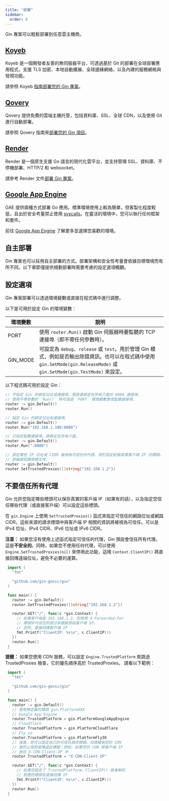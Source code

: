 ```yaml
---
title: "部署"
sidebar:
  order: 6
---
```


Gin 專案可以輕鬆部署到任意雲主機商。

## [Koyeb](https://www.koyeb.com)

Koyeb 是一個開發者友善的無伺服器平台，可透過基於 Git 的部署在全球部署應用程式，支援 TLS 加密、本地自動擴展、全球邊緣網絡，以及內建的服務網格與發現功能。

請參照 Koyeb [指南部署您的 Gin 專案](https://www.koyeb.com/tutorials/deploy-go-gin-on-koyeb)。

## [Qovery](https://www.qovery.com)

Qovery 提供免費的雲端主機托管，包括資料庫、SSL、全球 CDN，以及使用 Git 進行自動部署。

請參照 Qovery 指南來[部署您的 Gin 項目](https://docs.qovery.com/guides/tutorial/deploy-gin-with-postgresql/)。

## [Render](https://render.com)

Render 是一個原生支援 Go 語言的現代化雲平台，並支持管理 SSL、資料庫、不停機部署、HTTP/2 和 websocket。

請參考 Render 文件[部署 Gin 專案](https://render.com/docs/deploy-go-gin)。

## [Google App Engine](https://cloud.google.com/appengine/)

GAE 提供兩種方式部署 Go 應用。標準環境使用上較為簡單，但客製化程度較低，且出於安全考量禁止使用 [syscalls](https://github.com/gin-gonic/gin/issues/1639)。在靈活的環境中，您可以執行任何框架和套件。

前往 [Google App Engine](https://cloud.google.com/appengine/docs/go/) 了解更多並選擇您喜歡的環境。

## 自主部署

Gin 專案也可以採用自主部署的方式。部署架構和安全性考量會依據目標環境而有所不同。以下章節僅提供規劃部署時需要考慮的設定選項概觀。

## 設定選項

Gin 專案部署可以透過環境變數或直接在程式碼中進行調整。

以下是可用於設定 Gin 的環境變數：

| 環境變數 | 說明                                                                                                                                                                        |
| -------- | --------------------------------------------------------------------------------------------------------------------------------------------------------------------------- |
| PORT     | 使用 `router.Run()` 啟動 Gin 伺服器時要監聽的 TCP 連接埠（即不帶任何參數時）。                                                                                              |
| GIN_MODE | 可設定為 `debug`、`release` 或 `test`。用於管理 Gin 模式，例如是否輸出除錯資訊。也可以在程式碼中使用 `gin.SetMode(gin.ReleaseMode)` 或 `gin.SetMode(gin.TestMode)` 來設定。 |

以下程式碼可用於設定 Gin：

```go
// 不指定 Gin 的綁定位址或連接埠。預設會綁定在所有介面的 8080 連接埠。
// 使用不帶參數的 `Run()` 時可透過 `PORT` 環境變數更改監聽連接埠。
router := gin.Default()
router.Run()

// 指定 Gin 的綁定位址和連接埠。
router := gin.Default()
router.Run("192.168.1.100:8080")

// 只指定監聽連接埠。將綁定在所有介面。
router := gin.Default()
router.Run(":8080")

// 設定哪些 IP 位址或 CIDR 被視為可信任的代理，用於設定紀錄真實客戶端 IP 的標頭。
// 詳細資訊請參閱文件。
router := gin.Default()
router.SetTrustedProxies([]string{"192.168.1.2"})
```

## 不要信任所有代理

Gin 允許您指定哪些標頭可以保存真實的客戶端 IP（如果有的話），以及指定您信任哪些代理（或直接客戶端）可以設定這些標頭。

在 `gin.Engine` 上使用 `SetTrustedProxies()` 函式來指定可信任的網路位址或網路 CIDR，這些來源的請求標頭中與客戶端 IP 相關的資訊將被視為可信任。可以是 IPv4 位址、IPv4 CIDR、IPv6 位址或 IPv6 CIDR。

**注意：** 如果您沒有使用上述函式指定可信任的代理，Gin 預設會信任所有代理，這是**不安全的**。同時，如果您不使用任何代理，可以使用 `Engine.SetTrustedProxies(nil)` 來停用此功能，這樣 `Context.ClientIP()` 將直接回傳遠端位址，避免不必要的運算。

```go
 import (
   "fmt"

   "github.com/gin-gonic/gin"
 )

 func main() {
   router := gin.Default()
   router.SetTrustedProxies([]string{"192.168.1.2"})

   router.GET("/", func(c *gin.Context) {
     // 如果客戶端是 192.168.1.2，則使用 X-Forwarded-For
     // 標頭中可信任的部分來推斷原始客戶端 IP。
     // 否則，直接回傳客戶端 IP
     fmt.Printf("ClientIP: %s\n", c.ClientIP())
   })
   router.Run()
 }
```

**提醒：** 如果您使用 CDN 服務，可以設定 `Engine.TrustedPlatform` 來跳過 TrustedProxies 檢查，它的優先順序高於 TrustedProxies。
請看以下範例：

```go
 import (
   "fmt"

   "github.com/gin-gonic/gin"
 )

 func main() {
   router := gin.Default()
   // 使用預定義的標頭 gin.PlatformXXX
   // Google App Engine
   router.TrustedPlatform = gin.PlatformGoogleAppEngine
   // Cloudflare
   router.TrustedPlatform = gin.PlatformCloudflare
   // Fly.io
   router.TrustedPlatform = gin.PlatformFlyIO
   // 或者，您可以設定自己的可信任請求標頭。但請確保您的 CDN
   // 會防止使用者傳遞此標頭！例如，如果您的 CDN 將客戶端 IP
   // 放在 X-CDN-Client-IP 中：
   router.TrustedPlatform = "X-CDN-Client-IP"

   router.GET("/", func(c *gin.Context) {
     // 如果您設定了 TrustedPlatform，ClientIP() 將會解析
     // 對應的標頭並直接回傳 IP
     fmt.Printf("ClientIP: %s\n", c.ClientIP())
   })
   router.Run()
 }
```
